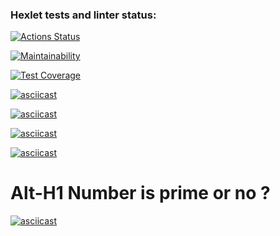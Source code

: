### Hexlet tests and linter status:
[![Actions Status](https://github.com/Jekaterina111/frontend-project-44/workflows/hexlet-check/badge.svg)](https://github.com/Jekaterina111/frontend-project-44/actions)

[![Maintainability](https://api.codeclimate.com/v1/badges/dfc50c2d88cd46d069c1/maintainability)](https://codeclimate.com/github/Jekaterina111/frontend-project-44/maintainability)

[![Test Coverage](https://api.codeclimate.com/v1/badges/dfc50c2d88cd46d069c1/test_coverage)](https://codeclimate.com/github/Jekaterina111/frontend-project-44/test_coverage)

[![asciicast](https://asciinema.org/a/4JP0L2GUsfPHiEgdLmC32Iw5V.svg)](https://asciinema.org/a/4JP0L2GUsfPHiEgdLmC32Iw5V)

[![asciicast](https://asciinema.org/a/kZm0KMRsGeIRjJcdIKPogeLD0.svg)](https://asciinema.org/a/kZm0KMRsGeIRjJcdIKPogeLD0)

[![asciicast](https://asciinema.org/a/eTTfebUeLt4nOYMrWkH6laiEt.svg)](https://asciinema.org/a/eTTfebUeLt4nOYMrWkH6laiEt)

[![asciicast](https://asciinema.org/a/g6bBNp0V1g3P2wNWiraRyu1je.svg)](https://asciinema.org/a/g6bBNp0V1g3P2wNWiraRyu1je)

# Alt-H1 Number is prime or no ?
[![asciicast](https://asciinema.org/a/bwAb73GcWsiPyi5YV3NT9AWfg.svg)](https://asciinema.org/a/bwAb73GcWsiPyi5YV3NT9AWfg)
